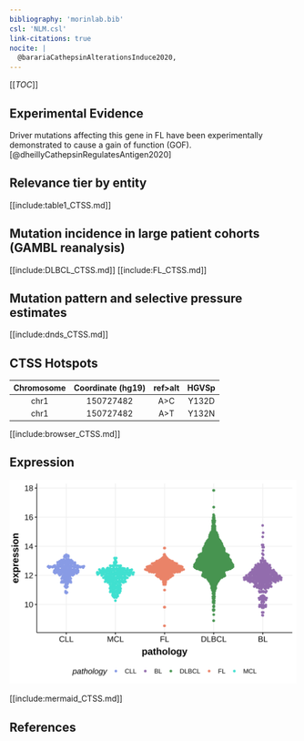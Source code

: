 ```yaml
---
bibliography: 'morinlab.bib'
csl: 'NLM.csl'
link-citations: true
nocite: |
  @barariaCathepsinAlterationsInduce2020, 
---
```

[[_TOC_]]



## Experimental Evidence

Driver mutations affecting this gene in FL have been experimentally demonstrated to cause a gain of function (GOF).[@dheillyCathepsinRegulatesAntigen2020]

## Relevance tier by entity

[[include:table1_CTSS.md]]

## Mutation incidence in large patient cohorts (GAMBL reanalysis)

[[include:DLBCL_CTSS.md]]
[[include:FL_CTSS.md]]

## Mutation pattern and selective pressure estimates

[[include:dnds_CTSS.md]]

## CTSS Hotspots

| Chromosome |Coordinate (hg19) | ref>alt | HGVSp | 
 | :---:| :---: | :--: | :---: |
| chr1 | 150727482 | A>C | Y132D |
| chr1 | 150727482 | A>T | Y132N |

[[include:browser_CTSS.md]]

## Expression
![](images/gene_expression/CTSS_by_pathology.svg)
<!-- ORIGIN: barariaCathepsinAlterationsInduce2020c -->
<!-- FL: barariaCathepsinAlterationsInduce2020c -->

[[include:mermaid_CTSS.md]]

## References
